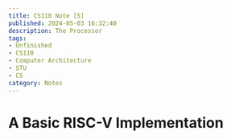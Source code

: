 ```yaml
---
title: CS110 Note [5]
published: 2024-05-03 16:32:40
description: The Processor
tags:
- Unfinished
- CS110
- Computer Architecture
- STU
- CS
category: Notes
---
```



# A Basic RISC-V Implementation

